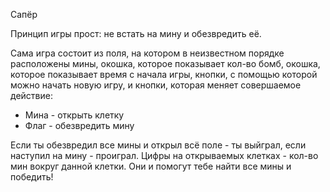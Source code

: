 Сапёр

Принцип игры прост: не встать на мину и обезвредить её.

Сама игра состоит из поля, на котором в неизвестном порядке расположены мины, окошка, которое показывает кол-во бомб, 
окошка, которое показывает время с начала игры, кнопки, с помощью которой можно начать новую игру, и кнопки, 
которая меняет совершаемое действие:
   - Мина - открыть клетку
   - Флаг - обезвредить мину

Если ты обезвредил все мины и открыл всё поле - ты выйграл, если наступил на мину - проиграл.
Цифры на открываемых клетках - кол-во мин вокруг данной клетки. Они и помогут тебе найти все мины и победить!
